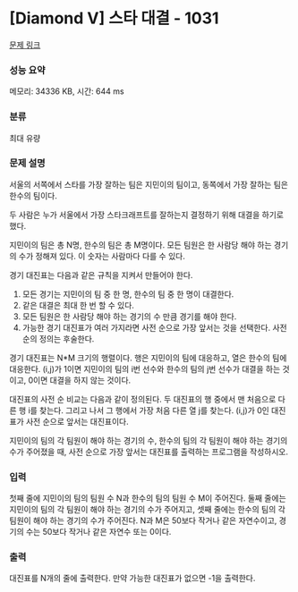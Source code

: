 # [Diamond V] 스타 대결 - 1031 

[문제 링크](https://www.acmicpc.net/problem/1031) 

### 성능 요약

메모리: 34336 KB, 시간: 644 ms

### 분류

최대 유량

### 문제 설명

<p>서울의 서쪽에서 스타를 가장 잘하는 팀은 지민이의 팀이고, 동쪽에서 가장 잘하는 팀은 한수의 팀이다.</p>

<p>두 사람은 누가 서울에서 가장 스타크래프트를 잘하는지 결정하기 위해 대결을 하기로 했다.</p>

<p>지민이의 팀은 총 N명, 한수의 팀은 총 M명이다. 모든 팀원은 한 사람당 해야 하는 경기의 수가 정해져 있다. 이 숫자는 사람마다 다를 수 있다.</p>

<p>경기 대진표는 다음과 같은 규칙을 지켜서 만들어야 한다.</p>

<ol>
	<li>모든 경기는 지민이의 팀 중 한 명, 한수의 팀 중 한 명이 대결한다.</li>
	<li>같은 대결은 최대 한 번 할 수 있다.</li>
	<li>모든 팀원은 한 사람당 해야 하는 경기의 수 만큼 경기를 해야 한다.</li>
	<li>가능한 경기 대진표가 여러 가지라면 사전 순으로 가장 앞서는 것을 선택한다. 사전 순의 정의는 후술한다.</li>
</ol>

<p>경기 대진표는 N*M 크기의 행렬이다. 행은 지민이의 팀에 대응하고, 열은 한수의 팀에 대응한다. (i,j)가 1이면 지민이의 팀의 i번 선수와 한수의 팀의 j번 선수가 대결을 하는 것이고, 0이면 대결을 하지 않는 것이다.</p>

<p>대진표의 사전 순 비교는 다음과 같이 정의된다. 두 대진표의 행 중에서 맨 처음으로 다른 행 i를 찾는다. 그리고 나서 그 행에서 가장 처음 다른 열 j를 찾는다. (i,j)가 0인 대진표가 사전 순으로 앞서는 대진표이다.</p>

<p>지민이의 팀의 각 팀원이 해야 하는 경기의 수, 한수의 팀의 각 팀원이 해야 하는 경기의 수가 주어졌을 때, 사전 순으로 가장 앞서는 대진표를 출력하는 프로그램을 작성하시오.</p>

### 입력 

 <p>첫째 줄에 지민이의 팀의 팀원 수 N과 한수의 팀의 팀원 수 M이 주어진다. 둘째 줄에는 지민이의 팀의 각 팀원이 해야 하는 경기의 수가 주어지고, 셋째 줄에는 한수의 팀의 각 팀원이 해야 하는 경기의 수가 주어진다. N과 M은 50보다 작거나 같은 자연수이고, 경기의 수는 50보다 작거나 같은 자연수 또는 0이다.</p>

### 출력 

 <p>대진표를 N개의 줄에 출력한다. 만약 가능한 대진표가 없으면 -1을 출력한다.</p>

